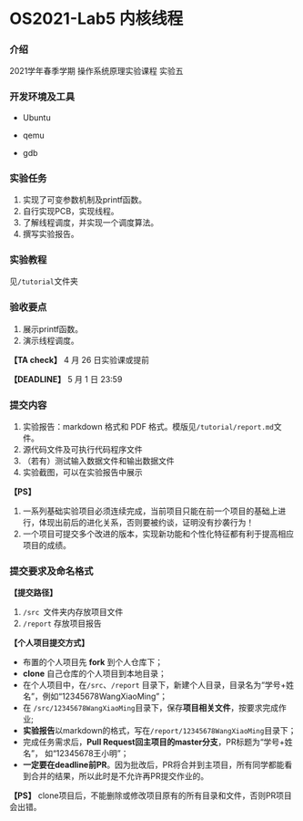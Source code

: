 # OS2021-Lab5 内核线程

### 介绍

2021学年春季学期 操作系统原理实验课程 实验五

### 开发环境及工具

- Ubuntu

- qemu
- gdb

### 实验任务

1. 实现了可变参数机制及printf函数。
2. 自行实现PCB，实现线程。
3. 了解线程调度，并实现一个调度算法。
4. 撰写实验报告。

### 实验教程

见`/tutorial`文件夹

### 验收要点

1.  展示printf函数。
2.  演示线程调度。

**【TA check】** 4 月 26 日实验课或提前

**【DEADLINE】** 5 月 1 日 23:59

### 提交内容

1. 实验报告：markdown 格式和 PDF 格式。模版见`/tutorial/report.md`文件。
2. 源代码文件及可执行代码程序文件
3. （若有）测试输入数据文件和输出数据文件
4. 实验截图，可以在实验报告中展示

**【PS】**

1. 一系列基础实验项目必须连续完成，当前项目只能在前一个项目的基础上进行，体现出前后的进化关系，否则要被约谈，证明没有抄袭行为！
2. 一个项目可提交多个改进的版本，实现新功能和个性化特征都有利于提高相应项目的成绩。

### 提交要求及命名格式

**【提交路径】**

1. `/src `文件夹内存放项目文件
2. `/report` 存放项目报告

**【个人项目提交方式】**

- 布置的个人项目先 **fork** 到个人仓库下；
- **clone** 自己仓库的个人项目到本地目录；
- 在个人项目中，在`/src`、`/report` 目录下，新建个人目录，目录名为“学号+姓名”，例如“12345678WangXiaoMing”； 
- 在 `/src/12345678WangXiaoMing`目录下，保存**项目相关文件**，按要求完成作业;
- **实验报告**以markdown的格式，写在`/report/12345678WangXiaoMing`目录下；
- 完成任务需求后，**Pull Request回主项目的master分支**，PR标题为“学号+姓名”， 如“12345678王小明”；
- **一定要在deadline前PR**。因为批改后，PR将合并到主项目，所有同学都能看到合并的结果，所以此时是不允许再PR提交作业的。

**【PS】** clone项目后，不能删除或修改项目原有的所有目录和文件，否则PR项目会出错。